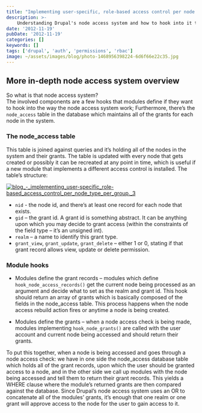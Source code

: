 ```yaml
---
title: "Implementing user-specific, role-based access control per node type, per group. (Part 2)"
description: >-
    Understanding Drupal's node access system and how to hook into it to implement
date: '2012-11-19'
pubDate: '2012-11-19'
categories: []
keywords: []
tags: ['drupal', 'auth', 'permissions', 'rbac']
image: ~/assets/images/blog/photo-1468956398224-6d6f66e22c35.jpg
---
```


## More in-depth node access system overview

So what is that node access system?  
The involved components are a few hooks that modules define if they want to hook into the way the node access system work; Furthermore, there’s the  `node_access`  table in the database which maintains all of the grants for each node in the system.

### The node_access table

This table is joined against queries and it’s holding all of the nodes in the system and their grants. The table is updated with every node that gets created or possibly it can be recreated at any point in time, which is useful if a new module that implements a different access control is installed. The table’s structure:

[![blog_-_implementing_user-specific_role-based_access_control_per_node_type_per_group._3](https://web.archive.org/web/20140625155745im_/http://enginx.com/wp-content/uploads/2013/08/blog_-_implementing_user-specific_role-based_access_control_per_node_type_per_group._3.png)](https://web.archive.org/web/20140625155745/http://enginx.com/wp-content/uploads/2013/08/blog_-_implementing_user-specific_role-based_access_control_per_node_type_per_group._3.png)

- `nid` - the node id, and there’s at least one record for each node that exists.
- `gid` – the grant id. A grant id is something abstract. It can be anything upon which you may decide to grant access (within the constraints of the field type – it’s an unsigned int).
- `realm` – a name to identify this grant type.
- `grant_view`, `grant_update`, `grant_delete` – either 1 or 0, stating if that grant record allows view, update or delete permission.

### Module hooks

- Modules define the grant records – modules which define `hook_node_access_records()` get the current node being processed as an argument and decide what to set as the realm and grant id. This hook should return an array of grants which is basically composed of the fields in the node_access table. This process happens when the node access rebuild action fires or anytime a node is being created.

- Modules define the grants – when a node access check is being made, modules implementing `hook_node_grants()` are called with the user account and current node being accessed and should return their grants.

To put this together, when a node is being accessed and goes through a node access check: we have in one side the node_access database table which holds all of the grant records, upon which the user should be granted access to a node, and in the other side we call up modules with the node being accessed and tell them to return their grant records. This yields a WHERE clause where the module’s returned grants are then compared against the database. Since Drupal’s node access system uses an OR to concatenate all of the modules’ grants, it’s enough that one realm or one grant will approve access to the node for the user to gain access to it.